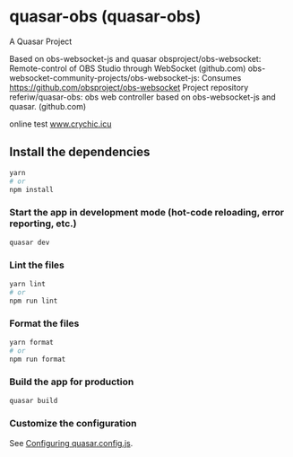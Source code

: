 # quasar-obs (quasar-obs)

A Quasar Project

Based on obs-websocket-js and quasar
obsproject/obs-websocket: Remote-control of OBS Studio through WebSocket (github.com)
obs-websocket-community-projects/obs-websocket-js: Consumes https://github.com/obsproject/obs-websocket
Project repository referiw/quasar-obs: obs web controller based on obs-websocket-js and quasar. (github.com)

online test www.crychic.icu

## Install the dependencies
```bash
yarn
# or
npm install
```

### Start the app in development mode (hot-code reloading, error reporting, etc.)
```bash
quasar dev
```


### Lint the files
```bash
yarn lint
# or
npm run lint
```


### Format the files
```bash
yarn format
# or
npm run format
```



### Build the app for production
```bash
quasar build
```

### Customize the configuration
See [Configuring quasar.config.js](https://v2.quasar.dev/quasar-cli-webpack/quasar-config-js).
